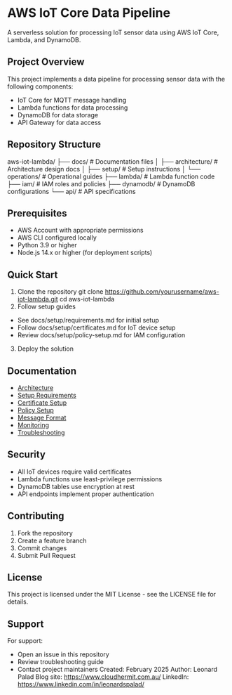 # AWS IoT Core Data Pipeline
A serverless solution for processing IoT sensor data using AWS IoT Core, Lambda, and DynamoDB.
## Project Overview
This project implements a data pipeline for processing sensor data with the following components:
- IoT Core for MQTT message handling
- Lambda functions for data processing
- DynamoDB for data storage
- API Gateway for data access
## Repository Structure
aws-iot-lambda/
├── docs/                   # Documentation files
│   ├── architecture/       # Architecture design docs
│   ├── setup/             # Setup instructions
│   └── operations/        # Operational guides
├── lambda/                # Lambda function code
├── iam/                   # IAM roles and policies
├── dynamodb/             # DynamoDB configurations
└── api/                  # API specifications
## Prerequisites
- AWS Account with appropriate permissions
- AWS CLI configured locally
- Python 3.9 or higher
- Node.js 14.x or higher (for deployment scripts)
## Quick Start
1. Clone the repository
git clone https://github.com/yourusername/aws-iot-lambda.git
cd aws-iot-lambda
2. Follow setup guides
- See docs/setup/requirements.md for initial setup
- Follow docs/setup/certificates.md for IoT device setup
- Review docs/setup/policy-setup.md for IAM configuration
3. Deploy the solution
  
 
## Documentation
- [Architecture](./architecture/iot-core-setup.md)
- [Setup Requirements](./docs/setup/requirements.md)
- [Certificate Setup](./docs/setup/certificates.md)
- [Policy Setup](./docs/setup/policy-setup.md)
- [Message Format](./docs/operations/message-format.md)
- [Monitoring](./operations/monitoring.md)
- [Troubleshooting](./operations/troubleshooting.md)



## Security
- All IoT devices require valid certificates
- Lambda functions use least-privilege permissions
- DynamoDB tables use encryption at rest
- API endpoints implement proper authentication
## Contributing
1. Fork the repository
2. Create a feature branch
3. Commit changes
4. Submit Pull Request
## License
This project is licensed under the MIT License - see the LICENSE file for details.
## Support
For support:
- Open an issue in this repository
- Review troubleshooting guide
- Contact project maintainers
Created: February 2025
Author: Leonard Palad
Blog site: https://www.cloudhermit.com.au/
LinkedIn: https://www.linkedin.com/in/leonardspalad/
